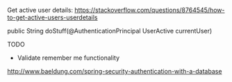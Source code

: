 Get active user details:
https://stackoverflow.com/questions/8764545/how-to-get-active-users-userdetails

public String doStuff(@AuthenticationPrincipal UserActive currentUser)

TODO
- Validate remember me functionality


http://www.baeldung.com/spring-security-authentication-with-a-database